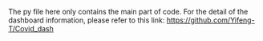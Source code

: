 The py file here only contains the main part of code. For the detail of the dashboard information, please refer to this link: https://github.com/Yifeng-T/Covid_dash 
